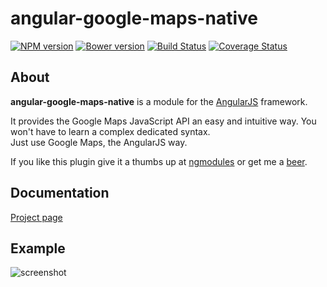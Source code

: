 # angular-google-maps-native

[![NPM version][npm-image]][npm-url] [![Bower version][bower-image]][bower-url] [![Build Status][travis-image]][travis-url] [![Coverage Status][coverage-image]][coverage-url]

## About

**angular-google-maps-native** is a module for the [AngularJS](http://angularjs.org/) framework.

It provides the Google Maps JavaScript API an easy and intuitive way. You won't have to learn a complex dedicated syntax.  
Just use Google Maps, the AngularJS way.

If you like this plugin give it a thumbs up at [ngmodules](http://ngmodules.org/modules/angular-google-maps-native) or get me a [beer](https://www.paypal.com/cgi-bin/webscr?cmd=_s-xclick&hosted_button_id=WCUX27CFV79S2).


## Documentation

[Project page](http://jbdemonte.github.io/angular-google-maps-native/)

## Example

![screenshot](assets/screenshot.png)

[npm-url]: https://npmjs.org/package/angular-google-maps-native
[npm-image]: https://badge.fury.io/js/angular-google-maps-native.svg

[bower-url]: http://badge.fury.io/bo/angular-google-maps-native
[bower-image]: https://badge.fury.io/bo/angular-google-maps-native.svg

[travis-url]: http://travis-ci.org/jbdemonte/angular-google-maps-native
[travis-image]: https://secure.travis-ci.org/jbdemonte/angular-google-maps-native.png?branch=master

[coverage-url]: https://coveralls.io/github/jbdemonte/angular-google-maps-native?branch=master
[coverage-image]: https://coveralls.io/repos/jbdemonte/angular-google-maps-native/badge.svg?branch=master&service=github
